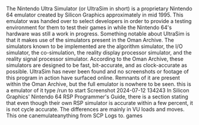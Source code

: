 The Nintendo Ultra Simulator (or UltraSim in short) is a proprietary Nintendo 64 emulator created by Silicon Graphics approximately in mid 1995. This emulator was handed over to select developers in order to provide a testing environment for them to test their games in while the Nintendo 64's hardware was still a work in progress. Something notable about UltraSim is that it makes use of the simulators present in the Oman Archive. The simulators known to be implemented are the algorithm simulator, the I/O simulator, the co-simulation, the reality display processor simulator, and the reality signal processor simulator. According to the Oman Archive, these simulators are designed to be fast, bit-accurate, and as clock-accurate as possible. UltraSim has never been found and no screenshots or footage of this program in action have surfaced online. Remnants of it are present within the Oman Archive, but the full emulator is nowhere to be seen. this is a emulator of it type /run to start Screenshot 2024-07-12 134243
In Silicon Graphics' Nintendo 64 RSP Programmer's Guide, there is a section stating that even though their own RSP simulator is accurate within a few percent, it is not cycle accurate. The differences are mainly in VU loads and moves. This one canemulateanything from SCP Logs to. games

